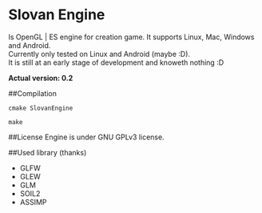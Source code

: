 # Slovan Engine
Is OpenGL | ES engine for creation game. It supports Linux, Mac, Windows and Android.<br>
Currently only tested on Linux and Android (maybe :D).<br>
It is still at an early stage of development and knoweth nothing :D

**Actual version: 0.2**

##Compilation
```
cmake SlovanEngine

make
```

##License
Engine is under GNU GPLv3 license.

##Used library (thanks)
 - GLFW
 - GLEW 
 - GLM
 - SOIL2
 - ASSIMP
